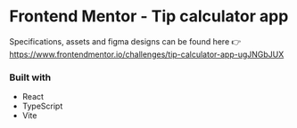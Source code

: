 # Frontend Mentor - Tip calculator app

Specifications, assets and figma designs can be found here 👉 https://www.frontendmentor.io/challenges/tip-calculator-app-ugJNGbJUX

### Built with

- React
- TypeScript
- Vite

